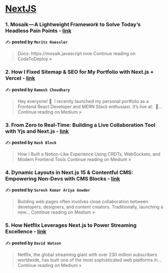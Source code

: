
<h1><a href=https://medium.com/tag/nextjs/recommended target="_blank" rel="noopener noreferrer">NextJS</a></h1>
<h3>1. Mosaik — A Lightweight Framework to Solve Today’s Headless Pain Points - <a href="https://medium.com/codetodeploy/mosaik-a-lightweight-framework-to-solve-todays-headless-pain-points-deb10b7e091d?source=rss------nextjs-5" target="_blank" rel="noopener noreferrer">link</a></h3>

✍️ **posted by `Moritz Roessler`**

<blockquote>Docs: https://mosaik.javascript.moe
Continue reading on CodeToDeploy »</blockquote>

<h3>2. How I Fixed Sitemap & SEO for My Portfolio with Next.js + Vercel - <a href="https://medium.com/@rameshc9784/how-i-fixed-sitemap-seo-for-my-portfolio-with-next-js-vercel-b27c81ac8d29?source=rss------nextjs-5" target="_blank" rel="noopener noreferrer">link</a></h3>

✍️ **posted by `Ramesh Choudhary`**

<blockquote>Hey everyone! 👋
 I recently launched my personal portfolio as a Frontend React Developer and MERN Stack enthusiast. It’s live at:
 🔗…
Continue reading on Medium »</blockquote>

<h3>3. From Zero to Real-Time: Building a Live Collaboration Tool with Yjs and Next.js - <a href="https://medium.com/@connect.hashblock/from-zero-to-real-time-building-a-live-collaboration-tool-with-yjs-and-next-js-e82eadccd828?source=rss------nextjs-5" target="_blank" rel="noopener noreferrer">link</a></h3>

✍️ **posted by `Hash Block`**

<blockquote>How I Built a Notion-Like Experience Using CRDTs, WebSockets, and Modern Frontend Tools
Continue reading on Medium »</blockquote>

<h3>4. Dynamic Layouts in Next.js 15 & Contentful CMS: Empowering Non‑Devs with CMS Blocks - <a href="https://medium.com/@sureshdotariya/dynamic-layouts-in-next-js-15-contentful-cms-empowering-non-devs-with-cms-blocks-dca480afef37?source=rss------nextjs-5" target="_blank" rel="noopener noreferrer">link</a></h3>

✍️ **posted by `Suresh Kumar Ariya Gowder`**

<blockquote>Building web pages often involves close collaboration between developers, designers, and content creators. Traditionally, launching a new…
Continue reading on Medium »</blockquote>

<h3>5. How Netflix Leverages Next.js to Power Streaming Excellence - <a href="https://medium.com/@davidwatson31990/how-netflix-leverages-next-js-to-power-streaming-excellence-b5c23f23f8c6?source=rss------nextjs-5" target="_blank" rel="noopener noreferrer">link</a></h3>

✍️ **posted by `David Watson`**

<blockquote>Netflix, the global streaming giant with over 230 million subscribers worldwide, has built one of the most sophisticated web platforms in…
Continue reading on Medium »</blockquote>

